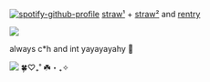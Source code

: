[![spotify-github-profile](https://spotify-github-profile.kittinanx.com/api/view?uid=wjdes5kajmt1gqhbzctuzbgid&cover_image=true&theme=natemoo-re&show_offline=false&background_color=121212&interchange=true&bar_color=53b14f&bar_color_cover=false)](https://github.com/kittinan/spotify-github-profile) [straw¹](https://biggestbananafishlover.straw.page/) + [straw²](https://lalalalla.straw.page/) and [rentry](https://rentry.co/jaiji)


![](https://64.media.tumblr.com/d6648b0bcaa803ad37d49ddb7ff4d41d/63b2e7e35ca1439e-6c/s2048x3072/f13e5e0169784edc6cb28f13abe822411f1aab36.pnj)

always c*h and int yayayayahy 🍊

![](https://64.media.tumblr.com/7153b2d5eb602554226b9a7cf18137c5/tumblr_pc6320AwVP1xaeq2io1_1280.pnj)
🍀♡₊˚ ☘️・₊✧
